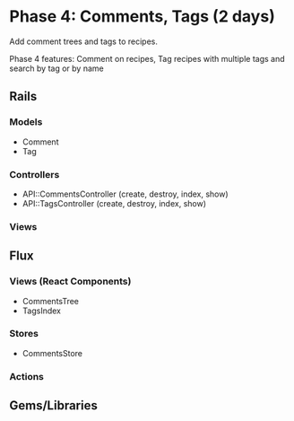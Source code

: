 # Phase 4: Comments, Tags (2 days)

Add comment trees and tags to recipes.

Phase 4 features: Comment on recipes, Tag recipes with multiple tags and
search by tag or by name
## Rails
### Models
* Comment
* Tag

### Controllers
* API::CommentsController (create, destroy, index, show)
* API::TagsController (create, destroy, index, show)


### Views

## Flux
### Views (React Components)
* CommentsTree
* TagsIndex

### Stores
* CommentsStore

### Actions

## Gems/Libraries

